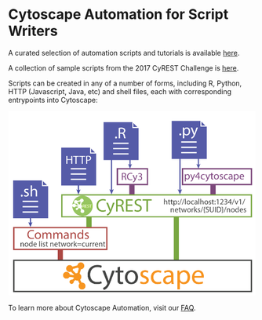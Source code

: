 # Cytoscape Automation for Script Writers
A curated selection of automation scripts and tutorials is available [here](https://github.com/cytoscape/cytoscape-automation/wiki).

A collection of sample scripts from the 2017 CyREST Challenge is [here](https://github.com/cytoscape/cytoscape-automation/tree/master/for-scripters/challenge-2017).

Scripts can be created in any of a number of forms, including R, Python, HTTP (Javascript, Java, etc) and shell 
files, each with corresponding entrypoints into Cytoscape:

![cytoscape automation](CytoscapeAutomation_3.png)

To learn more about Cytoscape Automation, visit our [FAQ](https://docs.google.com/document/d/1QTrT-9ylhI4OX5DkauMo2ujLIqeg3WDUDwl77KLtfVY/edit?usp=sharing).

